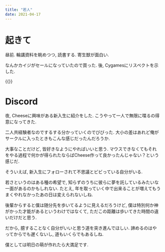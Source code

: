 ```yaml
---
title: "若人"
date: 2021-04-17
---
```


# 起きて
昼前. 輪講資料を眺めつつ, 読書する. 寄生獣が面白い.

なんかカイジがセールになっていたので買った. 後, Cygamesにリスペクトを示した.

{{<tweet user="dango_bot" id="1383355253513326598">}}

# Discord
夜, Cheeseに興味がある新入生に紹介をした. こうやって一人で無限に喋るの得意になってきた.

二人共経験者なのでするする分かっていくのでびびった. 大小の差はあれど俺がサークルに入ったときもこんな感じだったんだろうか.

大事なことだけど, 皆好きなようにやればいいと思う. マウスできなくてもそれをやる過程で何かが得られたならばCheese作って良かったんじゃない？という感じだ.

そういえば, 新入生にフォローされて不思議とビビっている自分がいる.

若さというのはある種の希望で, 知らずのうちに彼らに夢を託しているみたいな一面があるのかもしれない.
たとえ, 年を取っていく中で出来ることが増えてもうまくやれなかったあの日は変えられないしね.

後輩からすると僕は随分先を歩いてるように見えるだろうけど, 僕は特別何か神がかった才能があるというわけではなくて, ただこの距離は歩いてきた時間の違いだけだと思う.

だから, 臆することなく自分がいいと思う道を突き進んでほしい. 諦めるのはやってからでも遅くないし, 道もいくらでもあるしね.

僕としては明日の萌が作れたら大満足です.